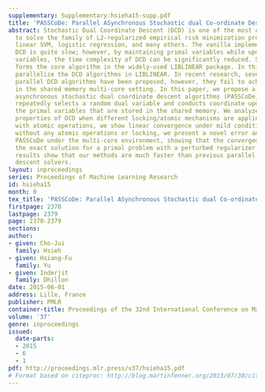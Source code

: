 ```yaml
---
supplementary: Supplementary:hsieha15-supp.pdf
title: 'PASSCoDe: Parallel ASynchronous Stochastic dual Co-ordinate Descent'
abstract: Stochastic Dual Coordinate Descent (DCD) is one of the most efficient ways
  to solve the family of L2-regularized empirical risk minimization problems, including
  linear SVM, logistic regression, and many others. The vanilla implementation of
  DCD is quite slow; however, by maintaining primal variables while updating dual
  variables, the time complexity of DCD can be significantly reduced. Such a strategy
  forms the core algorithm in the widely-used LIBLINEAR package. In this paper, we
  parallelize the DCD algorithms in LIBLINEAR. In recent research, several synchronized
  parallel DCD algorithms have been proposed, however, they fail to achieve good speedup
  in the shared memory multi-core setting. In this paper, we propose a family of parallel
  asynchronous stochastic dual coordinate descent algorithms (PASSCoDe). Each thread
  repeatedly selects a random dual variable and conducts coordinate updates using
  the primal variables that are stored in the shared memory. We analyze the convergence
  properties of DCD when different locking/atomic mechanisms are applied. For implementation
  with atomic operations, we show linear convergence under mild conditions. For implementation
  without any atomic operations or locking, we present a novel error analysis for
  PASSCoDe under the multi-core environment, showing that the converged solution is
  the exact solution for a primal problem with a perturbed regularizer. Experimental
  results show that our methods are much faster than previous parallel coordinate
  descent solvers.
layout: inproceedings
series: Proceedings of Machine Learning Research
id: hsieha15
month: 0
tex_title: 'PASSCoDe: Parallel ASynchronous Stochastic dual Co-ordinate Descent'
firstpage: 2370
lastpage: 2379
page: 2370-2379
sections: 
author:
- given: Cho-Jui
  family: Hsieh
- given: Hsiang-Fu
  family: Yu
- given: Inderjit
  family: Dhillon
date: 2015-06-01
address: Lille, France
publisher: PMLR
container-title: Proceedings of the 32nd International Conference on Machine Learning
volume: '37'
genre: inproceedings
issued:
  date-parts:
  - 2015
  - 6
  - 1
pdf: http://proceedings.mlr.press/v37/hsieha15.pdf
# Format based on citeproc: http://blog.martinfenner.org/2013/07/30/citeproc-yaml-for-bibliographies/
---
```

